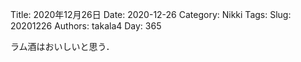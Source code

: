 ﻿Title: 2020年12月26日
Date: 2020-12-26
Category: Nikki
Tags: 
Slug: 20201226
Authors: takala4
Day: 365




ラム酒はおいしいと思う．